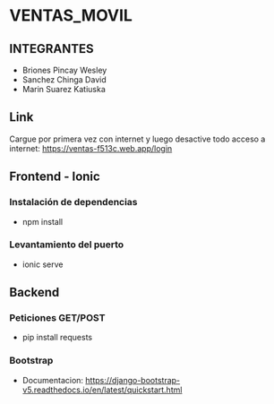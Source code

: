 # VENTAS_MOVIL

## INTEGRANTES
- Briones Pincay Wesley
- Sanchez Chinga David
- Marin Suarez Katiuska

## Link
Cargue por primera vez con internet y luego desactive todo acceso a internet:
https://ventas-f513c.web.app/login

## Frontend - Ionic
### Instalación de dependencias
- npm install

### Levantamiento del puerto
- ionic serve


## Backend 
### Peticiones GET/POST
- pip install requests

### Bootstrap
- Documentacion: https://django-bootstrap-v5.readthedocs.io/en/latest/quickstart.html
